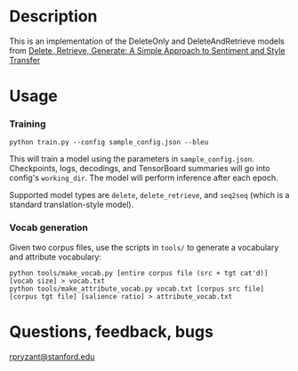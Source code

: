 # Description

This is an implementation of the DeleteOnly and DeleteAndRetrieve models from [Delete, Retrieve, Generate:
A Simple Approach to Sentiment and Style Transfer](https://arxiv.org/pdf/1804.06437.pdf)

# Usage

### Training

`python train.py --config sample_config.json --bleu`

This will train a model using the parameters in `sample_config.json`. Checkpoints, logs, decodings, and TensorBoard summaries will go into config's `working_dir`. The model will perform inference after each epoch. 

Supported model types are `delete`, `delete_retrieve`, and `seq2seq` (which is a standard translation-style model).

### Vocab generation

Given two corpus files, use the scripts in `tools/` to generate a vocabulary and attribute vocabulary:

```
python tools/make_vocab.py [entire corpus file (src + tgt cat'd)] [vocab size] > vocab.txt
python tools/make_attribute_vocab.py vocab.txt [corpus src file] [corpus tgt file] [salience ratio] > attribute_vocab.txt
```

# Questions, feedback, bugs

rpryzant@stanford.edu

